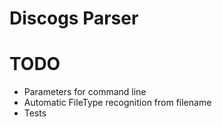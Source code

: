 # Discogs Parser

# TODO
- Parameters for command line
- Automatic FileType recognition from filename
- Tests